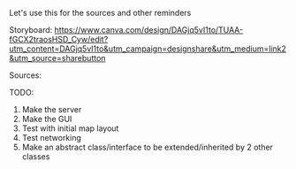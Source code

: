 Let's use this for the sources and other reminders

Storyboard: https://www.canva.com/design/DAGjq5vI1to/TUAA-fGCX2traosHSD_Cyw/edit?utm_content=DAGjq5vI1to&utm_campaign=designshare&utm_medium=link2&utm_source=sharebutton

Sources:

TODO:

1. Make the server
2. Make the GUI
3. Test with initial map layout
4. Test networking
5. Make an abstract class/interface to be extended/inherited by 2 other classes
